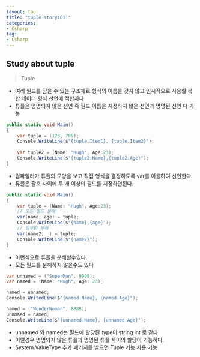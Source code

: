 ```yaml
---
layout: tag
title: "tuple story(01)"
categories:
- Csharp
tag:
- Csharp
---
```

## Study about tuple

> Tuple

- 여러 필드를 담을 수 있는 구조체로 형식의 이름을 갖지 않고 임시적으로 사용할 복합 데이터 형식 선언에 적합하다
- 튜플은 명명되지 않은 선언 즉 필드 이름을 지정하지 않은 선언과 명명된 선언 다 가능

```csharp
public static void Main()
{
    var tuple = (123, 789);
    Console.WriteLine($"{tuple.Item1}, {tuple.Item2}");
    
    var tuple2 = (Name: "Hugh", Age:23);
    Console.WriteLine($"{tuple2.Name},{tuple2.Age}");
}

```

- 컴파일러가 튜플의 모양을 보고 직접 형식을 결정하도록 var를 이용하여 선언한다.
- 튜플은 괄호 사이에 두 개 이상의 필드를 지정하면된다.

```csharp
public static void Main()
{
    var tuple = (Name: "Hugh", Age:23);
    // 모든 필드 분해
    var(name, age) = tuple;
    Console.WriteLine($"{name},{age}");
    // 일부만 분해
    var(name2, _) = tuple;
    Console.WriteLine($"{name2}");
}
```

- 이런식으로 튜플을 분해할수있다.
- 모든 필드를 분해하지 않을수도 있다

```csharp
var unnamed = ("SuperMan", 9999);
var named = (Name: "Hugh", Age: 23);

named = unnamed;
Console.WritedLine($"{named.Name}, {named.Age}");

named = ("WonderWoman", 8888);
unnmaed = named;
Console.WriteLine($"{unnamed.Name}, {unnamed.Age}");
```

- unnamed 와 named는 필드에 할당된 type이 string int 로 같다
- 이럴경우 명명되지 않은 튜플과 명명된 튜플 사이의 할당이 가능하다.
- System.ValueType 추가 패키지를 받으면 Tuple 기능 사용 가능
